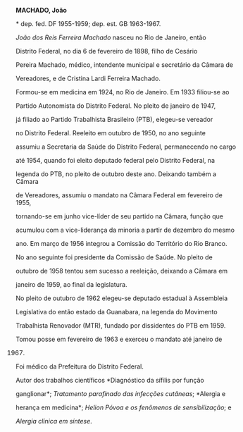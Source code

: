 **MACHADO, João**



\* dep. fed. DF 1955-1959; dep. est. GB 1963-1967.



*João dos Reis Ferreira Machado* nasceu no Rio de Janeiro, então

Distrito Federal, no dia 6 de fevereiro de 1898, filho de Cesário

Pereira Machado, médico, intendente municipal e secretário da Câmara de

Vereadores, e de Cristina Lardi Ferreira Machado.



Formou-se em medicina em 1924, no Rio de Janeiro. Em 1933 filiou-se ao

Partido Autonomista do Distrito Federal. No pleito de janeiro de 1947,

já filiado ao Partido Trabalhista Brasileiro (PTB), elegeu-se vereador

no Distrito Federal. Reeleito em outubro de 1950, no ano seguinte

assumiu a Secretaria da Saúde do Distrito Federal, permanecendo no cargo

até 1954, quando foi eleito deputado federal pelo Distrito Federal, na

legenda do PTB, no pleito de outubro deste ano. Deixando também a Câmara

de Vereadores, assumiu o mandato na Câmara Federal em fevereiro de 1955,

tornando-se em junho vice-líder de seu partido na Câmara, função que

acumulou com a vice-liderança da minoria a partir de dezembro do mesmo

ano. Em março de 1956 integrou a Comissão do Território do Rio Branco.

No ano seguinte foi presidente da Comissão de Saúde. No pleito de

outubro de 1958 tentou sem sucesso a reeleição, deixando a Câmara em

janeiro de 1959, ao final da legislatura.



No pleito de outubro de 1962 elegeu-se deputado estadual à Assembleia

Legislativa do então estado da Guanabara, na legenda do Movimento

Trabalhista Renovador (MTR), fundado por dissidentes do PTB em 1959.

Tomou posse em fevereiro de 1963 e exerceu o mandato até janeiro de

1967.



Foi médico da Prefeitura do Distrito Federal.



Autor dos trabalhos científicos *Diagnóstico da sífilis por função

ganglionar*; *Tratamento parafinado das infecções cutâneas*; *Alergia e

herança em medicina*; *Helion Póvoa e os fenômenos de sensibilização*; e

*Alergia clínica em síntese*.



